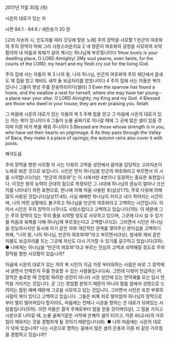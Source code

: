 2017년 11월 30일 (목)

시온의 대로가 있는 자



시편 84:1 - 84:6 / 새찬송가 20 장


[고라 자손의 시, 인도자를 따라 깃딧에 맞춘 노래]
주의 장막을 사모함
1 만군의 여호와여 주의 장막이 어찌 그리 사랑스러운지요 2 내 영혼이 여호와의 궁정을 사모하여 쇠약함이여 내 마음과 육체가 살아 계시는 하나님께 부르짖나이다
1How lovely is your dwelling place, O LORD Almighty! 2My soul yearns, even faints, for the courts of the LORD; my heart and my flesh cry out for the living God.

주의 집에 사는 자들의 복
3 나의 왕, 나의 하나님, 만군의 여호와여 주의 제단에서 참새도 제 집을 얻고 제비도 새끼 둘 보금자리를 얻었나이다 4 주의 집에 사는 자들은 복이 있나니 그들이 항상 주를 찬송하리이다(셀라)
3 Even the sparrow has found a home, and the swallow a nest for herself, where she may have her young-- a place near your altar, O LORD Almighty, my King and my God. 4 Blessed are those who dwell in your house; they are ever praising you. Selah 

그 마음에 시온의 대로가 있는 자들의 복
5 주께 힘을 얻고 그 마음에 시온의 대로가 있는 자는 복이 있나이다 6 그들이 눈물 골짜기로 지나갈 때에 그 곳에 많은 샘이 있을 것이며 이른 비가 복을 채워 주나이다
5 Blessed are those whose strength is in you, who have set their hearts on pilgrimage. 6 As they pass through the Valley of Baca, they make it a place of springs; the autumn rains also cover it with pools.

해석도움





주의 장막을 향한 사모함
이 시는 다윗의 고백을 성전에서 음악을 담당하는 고라자손이 노래로 바꾼 것으로 보입니다. 시인은 먼저 하나님을 만군의 여호와라고 부르면서 이 시를 시작합니다(1상). “만군의 여호와”는 이 시에서만 4번이나 등장하는 중요한 표현입니다. 이것은 왕의 능력이 군대의 힘으로 측정되던 그 시대에 하나님의 권능이 얼마나 크신지를 나타내기 위한 표현으로, 한나에 의해 처음 사용된 후(삼상1:11), 주로 다윗에 의해 많이 사용된 것입니다(삼상17:45). 사실 예배란 하나님이 커지고 내가 작아지는 시간이며, 나의 어떤 상황에도 불구하고 하나님을 만군의 여호와라고 고백하는 시간입니다. 이어서 시인은 주의 장막이 너무나도 사랑스럽다고 고백하고 있습니다(1하). 이 때문에 그는 주의 장막이 있는 주의 뜰을 쇠약할 정도로 사모하고 있으며,  그곳에 다시 설 수 있기를 마음과 육체를 다해 하나님께 부르짖는다고 고백합니다(2). 그러면서 시인은 하나님을 전능하시지만 동시에 자기 같은 자와 개인적인 관계를 맺어주신 분이심을 고백하기 위해, “나의 왕, 나의 하나님, 만군의 여호와여!”라고 부르면서(3상), 참새와 제비 같은 미물도 보금자리를 트는 그곳에 자신도 다시 기거할 수 있기를 갈구하고 있습니다(3하).
● 나에게는 하나님을 “만군의 여호와”라고 부르는 진심의 고백과 쇠약해질 정도로 주의 장막을 향한 사모함이 있습니까?

마음에 시온의 대로가 있는 자의 복
시인이 지금 가장 부러워하는 사람은 바로 그 장막에서 살면서 언제든지 주를 찬송할 수 있는 사람들입니다(4). 그런데 다윗이 언급하는 이 장막은 솔로몬 때 건립된 화려한 성전이 아니라 시온 성안에 있는 언약궤를 모신 임시 천막을 가리키는 것입니다. 곧 그는 장엄함 분위기 때문이 아니라 말씀 앞에서 성령으로 드려지는 참된 예배 때문에 그곳을 사모하고 있는 것입니다. 그러면서 시인은 또한 부류의 사람이 복이 있다고 고백하고 있습니다. 그들은 비록 죄로 말미암아 하나님의 장막으로부터 멀리 떨어져있다 할지라도, 마음에는 언제나 시온을 향하는 큰 대로가 닦여있는 사람들입니다(5하). 이런 자들은 결국 주께로부터 힘을 얻을 것이며(5상), 그 힘을 가지고 시온으로 나아갈 때, 눈물 골짜기같은 사막에 은혜의 샘이 터지고, 이른 비(교사)의 가르침이 채워지는 것을 경험하게 될 것이기 때문입니다(6).
● 나의 마음에는 시온의 대로가 닦여 있습니까? 나는 시온으로 향하는 길에서 많은 샘의 은총과 이른 비 같은 가르침을 경험하고 있습니까?